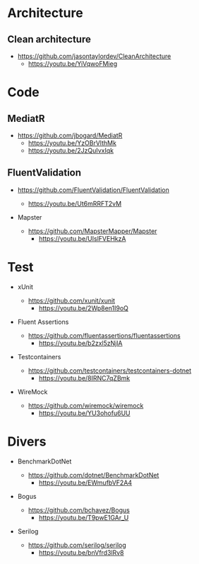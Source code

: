 # Architecture

## Clean architecture
- https://github.com/jasontaylordev/CleanArchitecture
    - https://youtu.be/YiVqwoFMieg

# Code

## MediatR
- https://github.com/jbogard/MediatR
    - https://youtu.be/YzOBrVlthMk
    - https://youtu.be/2JzQuIvxIqk

## FluentValidation
- https://github.com/FluentValidation/FluentValidation
    - https://youtu.be/Ut6mRRFT2vM

- Mapster
    - https://github.com/MapsterMapper/Mapster
        - https://youtu.be/UIslFVEHkzA

# Test

- xUnit
    - https://github.com/xunit/xunit
        - https://youtu.be/2Wp8en1I9oQ

- Fluent Assertions
    - https://github.com/fluentassertions/fluentassertions
        - https://youtu.be/b2zxl5zNjlA 

- Testcontainers
    - https://github.com/testcontainers/testcontainers-dotnet
        - https://youtu.be/8IRNC7qZBmk

- WireMock
    - https://github.com/wiremock/wiremock
        - https://youtu.be/YU3ohofu6UU 

# Divers

- BenchmarkDotNet
    - https://github.com/dotnet/BenchmarkDotNet
        - https://youtu.be/EWmufbVF2A4

- Bogus
    - https://github.com/bchavez/Bogus
        - https://youtu.be/T9pwE1GAr_U

- Serilog
    - https://github.com/serilog/serilog
        - https://youtu.be/bnVfrd3lRv8  
